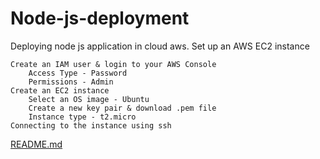 # Node-js-deployment
Deploying node js application in cloud aws.
Set up an AWS EC2 instance

    Create an IAM user & login to your AWS Console
        Access Type - Password
        Permissions - Admin
    Create an EC2 instance
        Select an OS image - Ubuntu
        Create a new key pair & download .pem file
        Instance type - t2.micro
    Connecting to the instance using ssh
[README.md](https://github.com/user-attachments/files/16760602/README.md)
